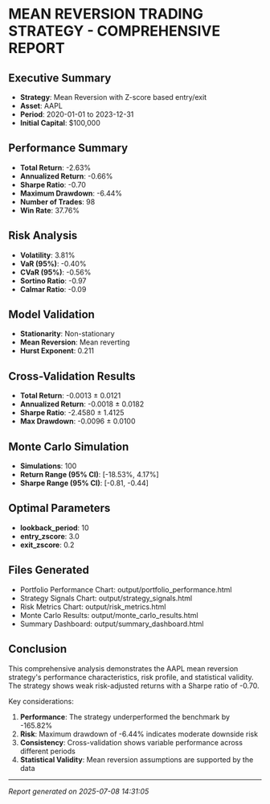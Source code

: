 
# MEAN REVERSION TRADING STRATEGY - COMPREHENSIVE REPORT

## Executive Summary
- **Strategy**: Mean Reversion with Z-score based entry/exit
- **Asset**: AAPL
- **Period**: 2020-01-01 to 2023-12-31
- **Initial Capital**: $100,000

## Performance Summary
- **Total Return**: -2.63%
- **Annualized Return**: -0.66%
- **Sharpe Ratio**: -0.70
- **Maximum Drawdown**: -6.44%
- **Number of Trades**: 98
- **Win Rate**: 37.76%

## Risk Analysis
- **Volatility**: 3.81%
- **VaR (95%)**: -0.40%
- **CVaR (95%)**: -0.56%
- **Sortino Ratio**: -0.97
- **Calmar Ratio**: -0.09

## Model Validation
- **Stationarity**: Non-stationary
- **Mean Reversion**: Mean reverting
- **Hurst Exponent**: 0.211

## Cross-Validation Results
- **Total Return**: -0.0013 ± 0.0121
- **Annualized Return**: -0.0018 ± 0.0182
- **Sharpe Ratio**: -2.4580 ± 1.4125
- **Max Drawdown**: -0.0096 ± 0.0100

## Monte Carlo Simulation
- **Simulations**: 100
- **Return Range (95% CI)**: [-18.53%, 4.17%]
- **Sharpe Range (95% CI)**: [-0.81, -0.44]

## Optimal Parameters
- **lookback_period**: 10
- **entry_zscore**: 3.0
- **exit_zscore**: 0.2

## Files Generated
- Portfolio Performance Chart: output/portfolio_performance.html
- Strategy Signals Chart: output/strategy_signals.html
- Risk Metrics Chart: output/risk_metrics.html
- Monte Carlo Results: output/monte_carlo_results.html
- Summary Dashboard: output/summary_dashboard.html

## Conclusion
This comprehensive analysis demonstrates the AAPL mean reversion strategy's performance characteristics, risk profile, and statistical validity. The strategy shows weak risk-adjusted returns with a Sharpe ratio of -0.70.

Key considerations:
1. **Performance**: The strategy underperformed the benchmark by -165.82%
2. **Risk**: Maximum drawdown of -6.44% indicates moderate downside risk
3. **Consistency**: Cross-validation shows variable performance across different periods
4. **Statistical Validity**: Mean reversion assumptions are supported by the data

---
*Report generated on 2025-07-08 14:31:05*
